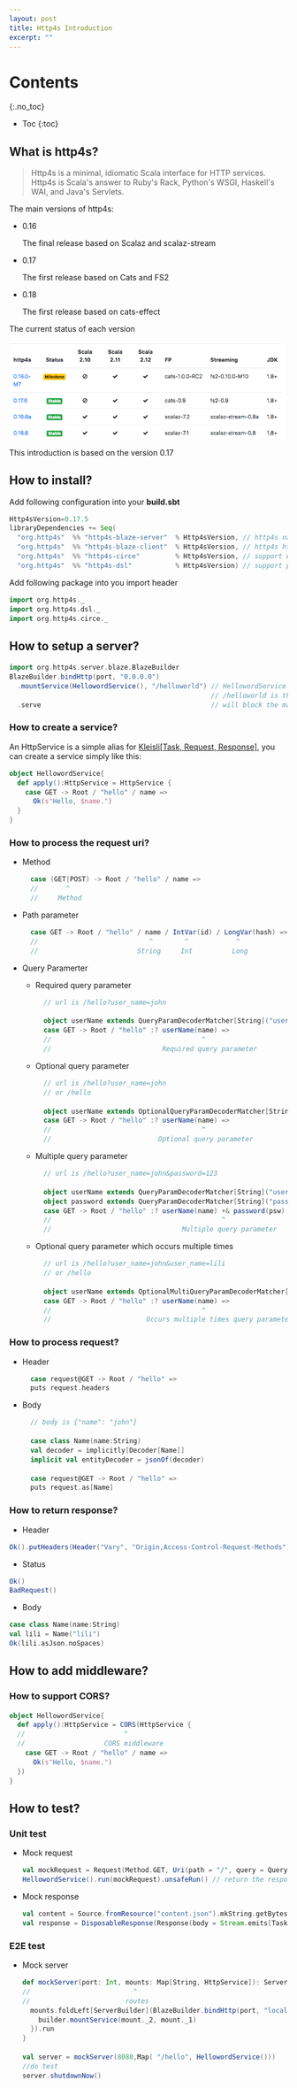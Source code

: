 ```yaml
---
layout: post
title: Http4s Introduction
excerpt: ""
---
```

# Contents
{:.no_toc}

* Toc
{:toc}

## What is http4s?
> Http4s is a minimal, idiomatic Scala interface for HTTP services. Http4s is Scala's answer to Ruby's Rack, Python's WSGI, Haskell's WAI, and Java's Servlets.

The main versions of http4s:

* 0.16

  The final release based on Scalaz and scalaz-stream

* 0.17

  The first release based on Cats and FS2

* 0.18

  The first release based on cats-effect

The current status of each version

![enter image description here](/images/http4s-version-status.png)

This introduction is based on the version 0.17

## How to install?

Add following configuration into your **build.sbt**

~~~ scala
Http4sVersion=0.17.5
libraryDependencies += Seq(
  "org.http4s"  %% "http4s-blaze-server"  % Http4sVersion, // http4s native backend server
  "org.http4s"  %% "http4s-blaze-client"  % Http4sVersion, // http4s http client
  "org.http4s"  %% "http4s-circe"         % Http4sVersion, // support encoding and decoding json based on circe
  "org.http4s"  %% "http4s-dsl"           % Http4sVersion) // support process request in type level
~~~

Add following package into you import header

~~~ scala
import org.http4s._
import org.http4s.dsl._
import org.http4s.circe._
~~~

## How to setup a server?

~~~ scala
import org.http4s.server.blaze.BlazeBuilder
BlazeBuilder.bindHttp(port, "0.0.0.0")
  .mountService(HellowordService(), "/helloworld") // HellowordService is our HttpService, will explain it later.
                                                   // /helloworld is the route endpoint
  .serve                                           // will block the main process
~~~

### How to create a service?

An HttpService is a simple alias for [Kleisli[Task, Request, Response]](https://typelevel.org/cats/datatypes/kleisli.html), you can create a service simply like this:

~~~ scala
object HellowordService{
  def apply():HttpService = HttpService {
    case GET -> Root / "hello" / name =>
      Ok(s"Hello, $name.")
  }
}
~~~

### How to process the request uri?

* Method

  ~~~ scala
    case (GET|POST) -> Root / "hello" / name =>
    //       ^
    //     Method
  ~~~

* Path parameter

  ~~~ scala
    case GET -> Root / "hello" / name / IntVar(id) / LongVar(hash) =>
    //                            ^        ^            ^
    //                         String     Int          Long
  ~~~

* Query Paramerter
  * Required query parameter

    ~~~ scala
      // url is /hello?user_name=john

      object userName extends QueryParamDecoderMatcher[String]("user_name")
      case GET -> Root / "hello" :? userName(name) =>
      //                                      ^
      //                            Required query parameter
    ~~~

  * Optional query parameter

    ~~~ scala
      // url is /hello?user_name=john
      // or /hello

      object userName extends OptionalQueryParamDecoderMatcher[String]("user_name")
      case GET -> Root / "hello" :? userName(name) =>
      //                                      ^
      //                           Optional query parameter
    ~~~

  * Multiple query parameter

    ~~~ scala
      // url is /hello?user_name=john&password=123

      object userName extends QueryParamDecoderMatcher[String]("user_name")
      object password extends QueryParamDecoderMatcher[String]("password")
      case GET -> Root / "hello" :? userName(name) +& password(psw) =>
      //                                           ^
      //                                 Multiple query parameter
    ~~~

  * Optional query parameter which occurs multiple times

    ~~~ scala
      // url is /hello?user_name=john&user_name=lili
      // or /hello

      object userName extends OptionalMultiQueryParamDecoderMatcher[String]("user_name")
      case GET -> Root / "hello" :? userName(name) =>
      //                                      ^
      //                        Occurs multiple times query parameter(List(john,lili))
    ~~~


### How to process request?

* Header

  ~~~ scala
    case request@GET -> Root / "hello" =>
    puts request.headers
  ~~~

* Body

  ~~~ scala
    // body is {"name": "john"}

    case class Name(name:String)
    val decoder = implicitly[Decoder[Name]]
    implicit val entityDecoder = jsonOf(decoder)

    case request@GET -> Root / "hello" =>
    puts request.as[Name]
  ~~~

### How to return response?

* Header

~~~ scala
Ok().putHeaders(Header("Vary", "Origin,Access-Control-Request-Methods"))
~~~

* Status

~~~ scala
Ok()
BadRequest()
~~~

* Body

~~~ scala
case class Name(name:String)
val lili = Name("lili")
Ok(lili.asJson.noSpaces)
~~~

## How to add middleware?

### How to support CORS?

~~~ scala
object HellowordService{
  def apply():HttpService = CORS(HttpService {
  //                         ^
  //                    CORS middleware
    case GET -> Root / "hello" / name =>
      Ok(s"Hello, $name.")
  })
}
~~~


## How to test?

### Unit test

* Mock request

  ~~~ scala
  val mockRequest = Request(Method.GET, Uri(path = "/", query = Query(("name", Some("lili")))))
  HellowordService().run(mockRequest).unsafeRun() // return the response of this request
  ~~~

* Mock response

  ~~~ scala
  val content = Source.fromResource("content.json").mkString.getBytes
  val response = DisposableResponse(Response(body = Stream.emits[Task,Byte](content)), Task.now(()))
  ~~~

### E2E test

* Mock server

  ~~~ scala
  def mockServer(port: Int, mounts: Map[String, HttpService]): Server = {
  //                          ^
  //                        routes
    mounts.foldLeft[ServerBuilder](BlazeBuilder.bindHttp(port, "localhost"))((builder, mount) => {
      builder.mountService(mount._2, mount._1)
    }).run
  }

  val server = mockServer(8080,Map( "/hello", HellowordService()))
  //do test
  server.shutdownNow()
  ~~~
